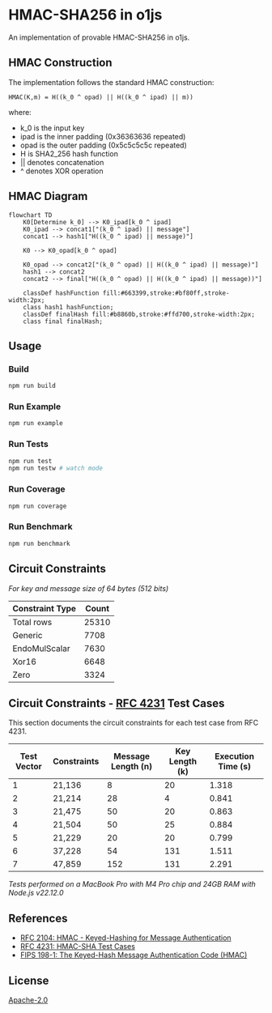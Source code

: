 # HMAC-SHA256 in o1js

An implementation of provable HMAC-SHA256 in o1js.

## HMAC Construction

The implementation follows the standard HMAC construction:

```
HMAC(K,m) = H((k_0 ^ opad) || H((k_0 ^ ipad) || m))
```

where:

- k_0 is the input key
- ipad is the inner padding (0x36363636 repeated)
- opad is the outer padding (0x5c5c5c5c repeated)
- H is SHA2_256 hash function
- || denotes concatenation
- ^ denotes XOR operation

## HMAC Diagram

```mermaid
flowchart TD
    K0[Determine k_0] --> K0_ipad[k_0 ^ ipad]
    K0_ipad --> concat1["(k_0 ^ ipad) || message"]
    concat1 --> hash1["H((k_0 ^ ipad) || message)"]
    
    K0 --> K0_opad[k_0 ^ opad]
    
    K0_opad --> concat2["(k_0 ^ opad) || H((k_0 ^ ipad) || message)"]
    hash1 --> concat2
    concat2 --> final["H((k_0 ^ opad) || H((k_0 ^ ipad) || message))"]
    
    classDef hashFunction fill:#663399,stroke:#bf80ff,stroke-width:2px;
    class hash1 hashFunction;
    classDef finalHash fill:#b8860b,stroke:#ffd700,stroke-width:2px;
    class final finalHash;
```

## Usage

### Build

```sh
npm run build
```

### Run Example

```sh
npm run example
```

### Run Tests

```sh
npm run test
npm run testw # watch mode
```

### Run Coverage

```sh
npm run coverage
```

### Run Benchmark
```sh
npm run benchmark
```

## Circuit Constraints

_For key and message size of 64 bytes (512 bits)_

| Constraint Type | Count |
| --------------- | ----- |
| Total rows      | 25310 |
| Generic         | 7708  |
| EndoMulScalar   | 7630  |
| Xor16           | 6648  |
| Zero            | 3324  |

## Circuit Constraints - [RFC 4231](https://datatracker.ietf.org/doc/html/rfc4231) Test Cases

This section documents the circuit constraints for each test case from RFC 4231.

| Test Vector | Constraints | Message Length (n) | Key Length (k) | Execution Time (s) |
|-------------|-------------|-------------------|----------------|-------------------|
| 1           | 21,136      | 8                 | 20             | 1.318            |
| 2           | 21,214      | 28                | 4              | 0.841            |
| 3           | 21,475      | 50                | 20             | 0.863            |
| 4           | 21,504      | 50                | 25             | 0.884            |
| 5           | 21,229      | 20                | 20             | 0.799            |
| 6           | 37,228      | 54                | 131            | 1.511            |
| 7           | 47,859      | 152               | 131            | 2.291            |

_Tests performed on a MacBook Pro with M4 Pro chip and 24GB RAM with Node.js v22.12.0_

## References

- [RFC 2104: HMAC - Keyed-Hashing for Message Authentication](https://datatracker.ietf.org/doc/html/rfc2104)
- [RFC 4231: HMAC-SHA Test Cases](https://datatracker.ietf.org/doc/html/rfc4231)
- [FIPS 198-1: The Keyed-Hash Message Authentication Code (HMAC)](https://csrc.nist.gov/files/pubs/fips/198/final/docs/fips-198a.pdf)

## License

[Apache-2.0](LICENSE)
